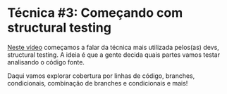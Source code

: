 # Técnica #3: Começando com structural testing

[Neste vídeo](https://drive.google.com/file/d/19EePMhBkrJZDmja_Qp68LmhTXeZ1cWoL/view?usp=sharing) começamos a falar da técnica mais utilizada pelos(as) devs, structural testing. A ideia é que a gente decida quais partes vamos testar analisando o código fonte. 

Daqui vamos explorar cobertura por linhas de código, branches, condicionais, combinação de branches e condicionais e mais!